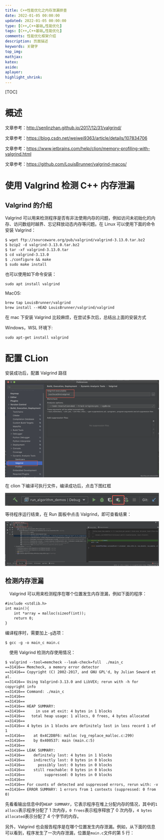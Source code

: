 ```yaml
---
title: C++性能优化之内存泄漏排查
date: 2022-01-05 00:00:00
updated: 2022-01-05 00:00:00
type: [C++,C++基础,性能优化]
tags: [C++,C++基础,性能优化]
comments: 性能优化框架介绍
description: 页面描述
keywords: 关键字
top_img:
mathjax:
katex:
aside:
aplayer:
highlight_shrink:
---
```


[TOC]

# 概述

文章参考：http://senlinzhan.github.io/2017/12/31/valgrind/

文章参考：https://blog.csdn.net/weiwei9363/article/details/107834706

文章参考：https://www.jetbrains.com/help/clion/memory-profiling-with-valgrind.html

文章参考：https://github.com/LouisBrunner/valgrind-macos/



# 使用 Valgrind 检测 C++ 内存泄漏

## Valgrind 的介绍

Valgrind 可以用来检测程序是否有非法使用内存的问题，例如访问未初始化的内存、访问数组时越界、忘记释放动态内存等问题。在 Linux 可以使用下面的命令安装 Valgrind：

```
$ wget ftp://sourceware.org/pub/valgrind/valgrind-3.13.0.tar.bz2
$ bzip2 -d valgrind-3.13.0.tar.bz2
$ tar -xf valgrind-3.13.0.tar
$ cd valgrind-3.13.0
$ ./configure && make
$ sudo make install
```

也可以使用如下命令安装：

```shell
sudo apt install valgrind
```

MacOS:

```shell
brew tap LouisBrunner/valgrind
brew install --HEAD LouisBrunner/valgrind/valgrind
```

在 mac 下安装 Valgrind 比较麻烦，在尝试多次后，总结出上面的安装方式





Windows，WSL 环境下:

```
sudo apt-get install valgrind
```



# 配置 CLion

安装成功后，配置 Valgrind 路径

![img](images/configuration_clion.png)

在 clion 下编译可执行文件，编译成功后，点击下图红框

![在这里插入图片描述](images/20200806111001650.png)

等待程序运行结束，在 Run 面板中点击 Valgrind，即可查看结果：

![在这里插入图片描述](images/watermark,type_ZmFuZ3poZW5naGVpdGk,shadow_10,text_aHR0cHM6Ly9ibG9nLmNzZG4ubmV0L3dlaXdlaTkzNjM=,size_16,color_FFFFFF,t_70-20220409162416819.png)













## 检测内存泄漏

　Valgrind 可以用来检测程序在哪个位置发生内存泄漏，例如下面的程序：

```
#include <stdlib.h>
int main(){
    int *array = malloc(sizeof(int));
    return 0;
}

```

编译程序时，需要加上`-g`选项：

```shell
$ gcc -g -o main_c main.c
```

　使用 Valgrind 检测内存使用情况：

```shell
$ valgrind --tool=memcheck --leak-check=full  ./main_c
==31416== Memcheck, a memory error detector
==31416== Copyright (C) 2002-2017, and GNU GPL'd, by Julian Seward et al.
==31416== Using Valgrind-3.13.0 and LibVEX; rerun with -h for copyright info
==31416== Command: ./main_c
==31416==
==31416==
==31416== HEAP SUMMARY:
==31416==     in use at exit: 4 bytes in 1 blocks
==31416==   total heap usage: 1 allocs, 0 frees, 4 bytes allocated
==31416==
==31416== 4 bytes in 1 blocks are definitely lost in loss record 1 of 1
==31416==    at 0x4C2DBF6: malloc (vg_replace_malloc.c:299)
==31416==    by 0x400537: main (main.c:5)
==31416==
==31416== LEAK SUMMARY:
==31416==    definitely lost: 4 bytes in 1 blocks
==31416==    indirectly lost: 0 bytes in 0 blocks
==31416==      possibly lost: 0 bytes in 0 blocks
==31416==    still reachable: 0 bytes in 0 blocks
==31416==         suppressed: 0 bytes in 0 blocks
==31416==
==31416== For counts of detected and suppressed errors, rerun with: -v
==31416== ERROR SUMMARY: 1 errors from 1 contexts (suppressed: 0 from 0)
```



先看看输出信息中的`HEAP SUMMARY`，它表示程序在堆上分配内存的情况，其中的`1 allocs`表示程序分配了 1 次内存，`0 frees`表示程序释放了 0 次内存，`4 bytes allocated`表示分配了 4 个字节的内存。

另外，Valgrind 也会报告程序是在哪个位置发生内存泄漏。例如，从下面的信息可以看到，程序发生了一次内存泄漏，位置是`main.c`文件的第 5 行：

























